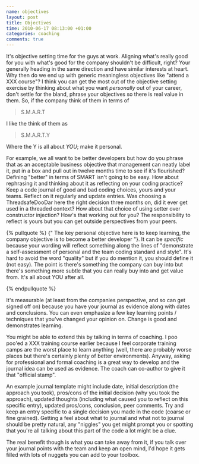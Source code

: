 ```yaml
---
name: objectives
layout: post
title: Objectives
time: 2010-06-17 08:13:00 +01:00
categories: coaching
comments: true
---
```


It's objective setting time for the guys at work. Aligning what's really good for you with what's good for the company shouldn't be difficult, right? Your generally heading in the same direction and have similar interests at heart. Why then do we end up with generic meaningless objectives like "attend a XXX course"? I think you can get the most out of the objective setting exercise by thinking about what you want _personally_ out of your career, don't settle for the bland, phrase your objectives so there is real value in them. So, if the company think of them in terms of
  
> S.M.A.R.T

I like the think of them as

> S.M.A.R.T.Y
  
Where the Y is all about _YOU_; make it personal.

<!-- more -->

For example, we all want to be better developers but how do you phrase that as
an acceptable business objective that management can neatly label it, put in a
box and pull out in twelve months time to see if it's flourished? Defining
"better" in terms of SMART isn't going to be easy. How about rephrasing it and
thinking about it as reflecting on your coding practice? Keep a code journal
of good and bad coding choices, yours and your teams. Reflect on it regularly
and update entries. Was choosing a ThreadsafeDooDar here the right decision
three months on, did it ever get used in a threaded context? How about that
choice of using setter over constructor injection? How's that working out for
you? The responsibility to reflect is yours but you can get outside
perspectives from your peers.

  
{% pullquote %}
{" The key personal objective here is to keep learning, the company objective is to become a better developer "}. It can be _specific_ because your wording will
reflect something along the lines of "demonstrate a self-assessment of
personal and the team coding standard and style". It's hard to avoid the word
"quality" but if you do mention it, you should define it (not easy). The point
is there's something the company can buy into but there's something more
subtle that you can really buy into and get value from. It's all about YOU
after all.

{% endpullquote %}

  
It's measurable (at least from the companies perspective, and so can get
signed off on) because you have your journal as evidence along with dates and
conclusions. You can even emphasize a few key learning points / techniques
that you've changed your opinion on. Change is good and demonstrates learning.

  
You might be able to extend this by talking in terms of coaching. I poo poo'ed
a XXX training course earlier because I feel corporate training camps are the
worst place to learn anything (well, there are probably worse places but
there's certainly plenty of better environments). Anyway, asking for
professional and formal coaching is a great way to develop and the journal
idea can be used as evidence. The coach can co-author to give it that
"official stamp".

  
An example journal template might include date, initial description (the
approach you took), pros/cons of the initial decision (why you took the
approach), updated thoughts (including what caused you to reflect on this
specific entry), updated pros/cons, conclusion, peer comments. Try and keep an
entry specific to a single decision you made in the code (coarse or fine
grained). Getting a feel about what to journal and what not to journal should
be pretty natural, any "niggles" you get might prompt you or spotting that
you're all talking about this part of the code a lot might be a clue.

  
The real benefit though is what you can take away from it, if you talk over
your journal points with the team and keep an open mind, I'd hope it gets
filled with lots of nuggets you can add to your toolbox.

  
  




